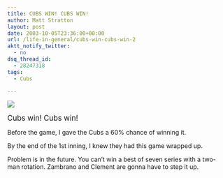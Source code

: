 ```yaml
---
title: CUBS WIN! CUBS WIN!
author: Matt Stratton
layout: post
date: 2003-10-05T23:36:00+00:00
url: /life-in-general/cubs-win-cubs-win-2
aktt_notify_twitter:
  - no
dsq_thread_id:
  - 28247318
tags:
  - Cubs

---
```

![][1]

<big>Cubs win! Cubs win!</big>

Before the game, I gave the Cubs a 60% chance of winning it.

By the end of the 1st inning, I knew they had this game wrapped up.

Problem is in the future. You can&#8217;t win a best of seven series with a two-man rotation. Zambrano and Clement are gonna have to step it up.

 [1]: https://chicago.cubs.mlb.com/images/2003/10/05/foj8CctC.jpg